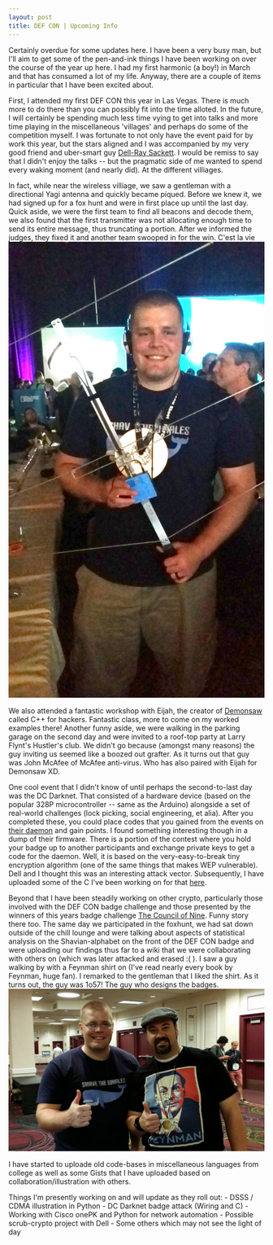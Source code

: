 ```yaml
---
layout: post
title: DEF CON | Upcoming Info
---
```


Certainly overdue for some updates here.   I have been a very busy man, but I'll aim to get some of the 
pen-and-ink things I have been working on over the course of the year up here.  I had my first harmonic (a boy!) in March and that has consumed a lot of my life.  Anyway, there are a couple of items in particular that I have been excited about.

First, I attended my first DEF CON this year in Las Vegas.   There is much more to do there than you can possibly fit into the time alloted.   In the future, I will certainly be spending much less time vying to get into talks and more time playing in the miscellaneous 'villages' and
perhaps do some of the competition myself.  I was fortunate to not only have the event paid for by work this year, but the stars aligned and I was accompanied by my very good friend and uber-smart guy [Dell-Ray Sackett](https://twitter.com/lospheris).  I would be remiss to say that I didn't enjoy the talks -- but the pragmatic side of me wanted to spend every waking moment (and nearly did).
At the different villiages.

In fact, while near the wireless villiage, we saw a gentleman with a directional Yagi antenna and quickly became piqued.  Before we knew it, we had signed up for a fox hunt and were in first
place up until the last day.   Quick aside, we were the first team to find all beacons and decode them, we also found that the first transmitter was not allocating enough time to send its entire message, thus truncating a portion.   After we informed the judges, they fixed it and another team swooped in for the win.  C'est la vie
![Yours Truly on the Foxhunt](/images/yagiClark.jpg)

We also attended a fantastic workshop with Eijah, the creator of [Demonsaw](https://www.demonsaw.com/) called C++ for hackers.   Fantastic class, more to come on my worked examples there! Another funny aside,
we were walking in the parking garage on the second day and were invited to a roof-top party at Larry Flynt's Hustler's club. We didn't go because (amongst many reasons) the guy inviting us seemed like a boozed out grafter. 
As it turns out that guy was John McAfee of McAfee anti-virus.  Who has also paired with Eijah for Demonsaw XD.   

One cool event that I didn't know of until perhaps the second-to-last day was the DC Darknet.   That consisted of a hardware device (based on the popular 328P microcontroller -- same as the Arduino) alongside a set of real-world
challenges (lock picking, social engineering, et alia).   After you completed these, you could place codes that you gained from the events on [their daemon](https://dcdark.net/) and gain points.   I found something interesting though
in a dump of their firmware.   There is a portion of the contest where you hold your badge up to another participants and exchange private keys to get a code for the daemon.   Well, it is based on the very-easy-to-break tiny encryption
algorithm (one of the same things that makes WEP vulnerable).   Dell and I thought this was an interesting attack vector.  Subsequently, I have uploaded some of the C I've been working on for that [here](https://github.com/0x000000AC/Tiny-Encryption-Algorithm).

Beyond that I have been steadily working on other crypto, particularly those involved with the DEF CON badge challenge and those presented by the winners of this years badge challenge [The Council of Nine](http://www.potatopla.net/crypto).
Funny story there too.   The same day we participated in the foxhunt, we had sat down outside of the chill lounge and were talking about aspects of statistical analysis on the Shavian-alphabet on the front of the DEF CON badge and were uploading
our findings thus far to a wiki that we were collaborating with others on (which was later attacked and erased :( ).   I saw a guy walking by with a Feynman shirt on (I've read nearly every book by Feynman, huge fan).  I remarked to the gentleman
that I liked the shirt.  As it turns out, the guy was 1o57!  The guy who designs the badges.
![Me with 1o57](/images/ClarkAndLost.tiff)

I have started to uploade old code-bases in miscellaneous languages from college as well as some Gists that I have
uploaded based on collaboration/illustration with others.

Things I'm presently working on and will update as they roll out:
	- DSSS / CDMA illustration in Python
	- DC Darknet badge attack (Wiring and C)
	- Working with Cisco onePK and Python for network automation
	- Possible scrub-crypto project with Dell
	- Some others which may not see the light of day
	
	